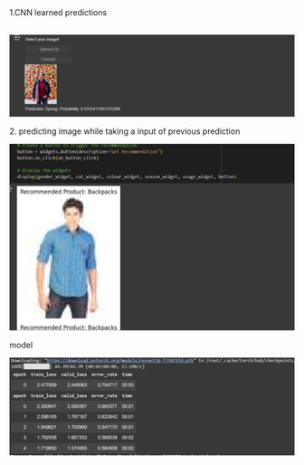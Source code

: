 <br><p>1.CNN learned predictions </p>
   <br>
   <img src="assets/1.png">
   <br>
  <p>2. predicting image while taking a input of previous prediction</p> 
   <img src="assets/2.png">
   <br>
   <p> model </p> 
   <img src="assets/3.png">
   <br>
